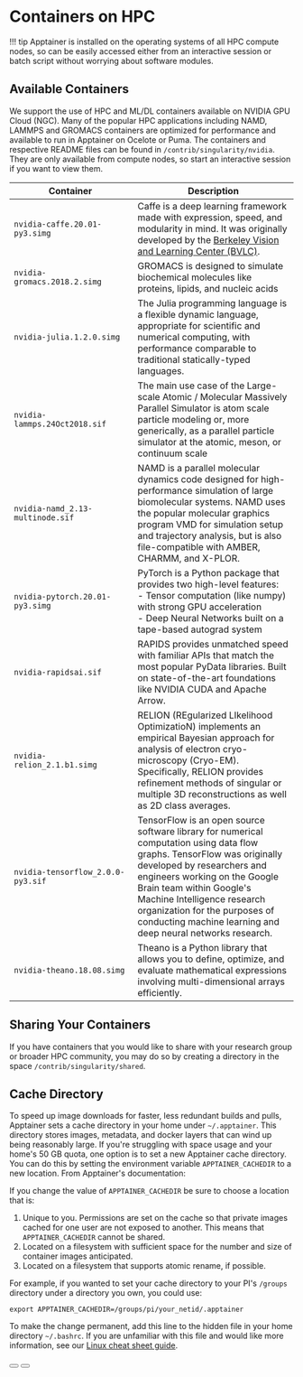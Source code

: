 <link rel="stylesheet" href="../../../assets/stylesheets/buttons.css">

# Containers on HPC

!!! tip
    Apptainer is installed on the operating systems of all HPC compute nodes, so can be easily accessed either from an interactive session or batch script without worrying about software modules. 

## Available Containers

We support the use of HPC and ML/DL containers available on NVIDIA GPU Cloud (NGC). Many of the popular HPC applications including NAMD, LAMMPS and GROMACS containers are optimized for performance and available to run in Apptainer on Ocelote or Puma. The containers and respective README files can be found in ```/contrib/singularity/nvidia```. They are only available from compute nodes, so start an interactive session if you want to view them.

| <div style="width:200px"> Container </div>| Description|
|-|-|
|```nvidia-caffe.20.01-py3.simg```|Caffe is a deep learning framework made with expression, speed, and modularity in mind. It was originally developed by the [Berkeley Vision and Learning Center (BVLC)](http://caffe.berkeleyvision.org/).|
|```nvidia-gromacs.2018.2.simg```|GROMACS is designed to simulate biochemical molecules like proteins, lipids, and nucleic acids|
|```nvidia-julia.1.2.0.simg```|The Julia programming language is a flexible dynamic language, appropriate for scientific and numerical computing, with performance comparable to traditional statically-typed languages.|
|```nvidia-lammps.24Oct2018.sif```|The main use case of the Large-scale Atomic / Molecular Massively Parallel Simulator is atom scale particle modeling or, more generically, as a parallel particle simulator at the atomic, meson, or continuum scale|
|```nvidia-namd_2.13-multinode.sif```|NAMD is a parallel molecular dynamics code designed for high-performance simulation of large biomolecular systems. NAMD uses the popular molecular graphics program VMD for simulation setup and trajectory analysis, but is also file-compatible with AMBER, CHARMM, and X-PLOR.|
|```nvidia-pytorch.20.01-py3.simg```|PyTorch is a Python package that provides two high-level features:<br>- Tensor computation (like numpy) with strong GPU acceleration<br>- Deep Neural Networks built on a tape-based autograd system|
|```nvidia-rapidsai.sif```|RAPIDS provides unmatched speed with familiar APIs that match the most popular PyData libraries. Built on state-of-the-art foundations like NVIDIA CUDA and Apache Arrow.|
|```nvidia-relion_2.1.b1.simg```|RELION (REgularized LIkelihood OptimizatioN) implements an empirical Bayesian approach for analysis of electron cryo-microscopy (Cryo-EM). Specifically, RELION provides refinement methods of singular or multiple 3D reconstructions as well as 2D class averages.|
|```nvidia-tensorflow_2.0.0-py3.sif```|TensorFlow is an open source software library for numerical computation using data flow graphs. TensorFlow was originally developed by researchers and engineers working on the Google Brain team within Google's Machine Intelligence research organization for the purposes of conducting machine learning and deep neural networks research.|
|```nvidia-theano.18.08.simg```|Theano is a Python library that allows you to define, optimize, and evaluate mathematical expressions involving multi-dimensional arrays efficiently.|

## Sharing Your Containers

If you have containers that you would like to share with your research group or broader HPC community, you may do so by creating a directory in the space ```/contrib/singularity/shared```.



## Cache Directory

To speed up image downloads for faster, less redundant builds and pulls, Apptainer sets a cache directory in your home under ```~/.apptainer```. This directory stores images, metadata, and docker layers that can wind up being reasonably large. If you're struggling with space usage and your home's 50 GB quota, one option is to set a new Apptainer cache directory. You can do this by setting the environment variable ```APPTAINER_CACHEDIR``` to a new location. From Apptainer's documentation:

If you change the value of ```APPTAINER_CACHEDIR``` be sure to choose a location that is:

1. Unique to you. Permissions are set on the cache so that private images cached for one user are not exposed to another. This means that ```APPTAINER_CACHEDIR``` cannot be shared.
2. Located on a filesystem with sufficient space for the number and size of container images anticipated.
3. Located on a filesystem that supports atomic rename, if possible.

For example, if you wanted to set your cache directory to your PI's `/groups` directory under a directory you own, you could use:

```
export APPTAINER_CACHEDIR=/groups/pi/your_netid/.apptainer
```

To make the change permanent, add this line to the hidden file in your home directory ```~/.bashrc```. If you are unfamiliar with this file and would like more information, see our [Linux cheat sheet guide](../../../support_and_training/cheat_sheet/#hidden-files-and-directories).

<html>
<div class="button-container">
    <a href="../what_are_containers/"><button class="left-button"></button></a>
    <a href="../pulling_containers/"><button class="right-button"></button></a>
</div>
</html>
